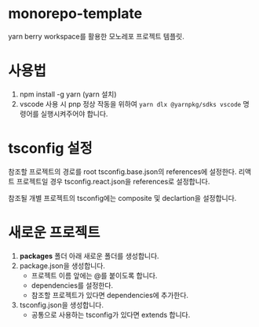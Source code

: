 # monorepo-template

yarn berry workspace를 활용한 모노레포 프로젝트 템플릿.

# 사용법

1. npm install -g yarn (yarn 설치)
2. vscode 사용 시 pnp 정상 작동을 위하여 `yarn dlx @yarnpkg/sdks vscode` 명령어를 실행시켜주어야 합니다.

# tsconfig 설정

참조할 프로젝트의 경로를 root tsconfig.base.json의 references에 설정한다.
리액트 프로젝트일 경우 tsconfig.react.json을 references로 설정합니다.

참조될 개별 프로젝트의 tsconfig에는 composite 및 declartion을 설정합니다.

# 새로운 프로젝트

1. **packages** 폴더 아래 새로운 폴더를 생성합니다.
2. package.json을 생성합니다.
   - 프로젝트 이름 앞에는 @를 붙이도록 합니다.
   - dependencies를 설정한다.
   - 참조할 프로젝트가 있다면 dependencies에 추가한다.
3. tsconfig.json을 생성합니다.
   - 공통으로 사용하는 tsconfig가 있다면 extends 합니다.

